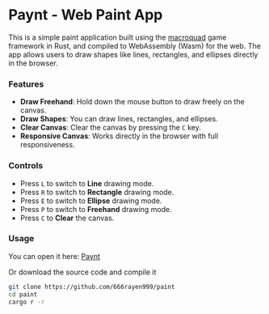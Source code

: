# Paynt - Web Paint App

This is a simple paint application built using the [macroquad](https://macroquad.rs/) game framework in Rust, and compiled to WebAssembly (Wasm) for the web. The app allows users to draw shapes like lines, rectangles, and ellipses directly in the browser.

### Features

- **Draw Freehand**: Hold down the mouse button to draw freely on the canvas.
- **Draw Shapes**: You can draw lines, rectangles, and ellipses.
- **Clear Canvas**: Clear the canvas by pressing the `C` key.
- **Responsive Canvas**: Works directly in the browser with full responsiveness.

### Controls

- Press `L` to switch to **Line** drawing mode.
- Press `R` to switch to **Rectangle** drawing mode.
- Press `E` to switch to **Ellipse** drawing mode.
- Press `P` to switch to **Freehand** drawing mode.
- Press `C` to **Clear** the canvas.

### Usage

You can open it here: [Paynt](https://paynt.netlify.app/)

Or download the source code and compile it

```sh
git clone https://github.com/666rayen999/paint
cd paint
cargo r -r
```
